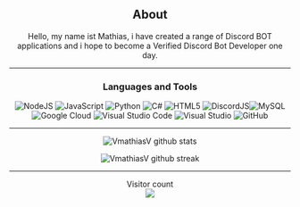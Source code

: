 <div align="center">
  
## About
Hello, my name ist Mathias, i have created a range of Discord BOT applications and i hope to become a Verified Discord Bot Developer one day.

-------------------

### Languages and Tools  
![NodeJS](https://img.shields.io/badge/node.js-%2343853D.svg?style=for-the-badge&logo=node.js&logoColor=white) ![JavaScript](https://img.shields.io/badge/javascript-%23323330.svg?style=for-the-badge&logo=javascript&logoColor=%23F7DF1E) ![Python](https://img.shields.io/badge/python-%2314354C.svg?style=for-the-badge&logo=python&logoColor=white) ![C#](https://img.shields.io/badge/c%23-%23239120.svg?style=for-the-badge&logo=c-sharp&logoColor=white) ![HTML5](https://img.shields.io/badge/html5-%23E34F26.svg?style=for-the-badge&logo=html5&logoColor=white) ![DiscordJS](https://img.shields.io/badge/discord.js-%232C3454.svg?style=for-the-badge&logo=Discord&logoColor=Blue)![MySQL](https://img.shields.io/badge/mysql-%2300f.svg?style=for-the-badge&logo=mysql&logoColor=white) ![Google Cloud](https://img.shields.io/badge/GoogleCloud-%234285F4.svg?style=for-the-badge&logo=google-cloud&logoColor=white) ![Visual Studio Code](https://img.shields.io/badge/VisualStudioCode-0078d7.svg?style=for-the-badge&logo=visual-studio-code&logoColor=white) ![Visual Studio](https://img.shields.io/badge/VisualStudio-5C2D91.svg?style=for-the-badge&logo=visual-studio&logoColor=white) ![GitHub](https://img.shields.io/badge/github-%23121011.svg?style=for-the-badge&logo=github&logoColor=white) 
  
-------------------
  
![VmathiasV github stats](https://github-readme-stats.vercel.app/api?username=VmathiasV&show_icons=true&theme=radical&count_private=true&include_all_commits=true)

![VmathiasV github streak](https://github-readme-streak-stats.herokuapp.com/?user=VmathiasV&theme=radical&include_all_commits=true&count_private=true)

 <div>

----------

<p align="center"> 
  Visitor count<br>
  <img src="https://profile-counter.glitch.me/VmathiasV/count.svg" />
</p>
